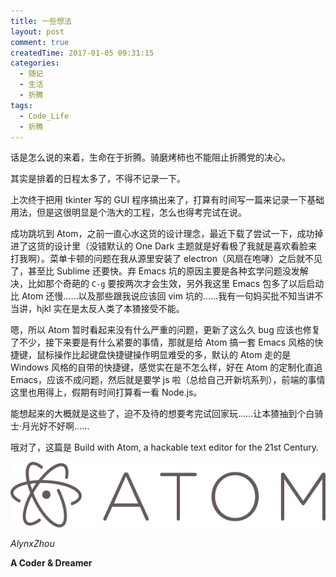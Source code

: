 ```yaml
---
title: 一些想法
layout: post
comment: true
createdTime: 2017-01-05 09:31:15
categories:
  - 随记
  - 生活
  - 折腾
tags:
  - Code_Life
  - 折腾
---
```

话是怎么说的来着，生命在于折腾。骑磨烤柿也不能阻止折腾党的决心。

其实是排着的日程太多了，不得不记录一下。

<!--more-->

上次终于把用 tkinter 写的 GUI 程序搞出来了，打算有时间写一篇来记录一下基础用法，但是这很明显是个浩大的工程，怎么也得考完试在说。

成功跳坑到 Atom，之前一直心水这货的设计理念，最近下载了尝试一下，成功掉进了这货的设计里（没错默认的 One Dark 主题就是好看极了我就是喜欢看脸来打我啊）。菜单卡顿的问题在我从源里安装了 electron（风扇在咆哮）之后就不见了，甚至比 Sublime 还要快。弃 Emacs 坑的原因主要是各种玄学问题没发解决，比如那个奇葩的 `C-g` 要按两次才会生效，另外我这里 Emacs 包多了以后启动比 Atom 还慢……以及那些跟我说应该回 vim 坑的……我有一句妈买批不知当讲不当讲，hjkl 实在是太反人类了本猹接受不能。

嗯，所以 Atom 暂时看起来没有什么严重的问题，更新了这么久 bug 应该也修复了不少，接下来要是有什么紧要的事情，那就是给 Atom 搞一套 Emacs 风格的快捷键，鼠标操作比起键盘快捷键操作明显难受的多，默认的 Atom 走的是 Windows 风格的自带的快捷键，感觉实在是不怎么样，好在 Atom 的定制化直追 Emacs，应该不成问题，然后就是要学 js 啦（总给自己开新坑系列），前端的事情这里也用得上，假期有时间打算看一看 Node.js。

能想起来的大概就是这些了，迫不及待的想要考完试回家玩……让本猹抽到个白骑士·月光好不好啊……

哦对了，这篇是 Build with Atom, a hackable text editor for the 21st Century.

[![Atom](./Atom.png)](https://atom.io/)

*AlynxZhou*

**A Coder & Dreamer**
